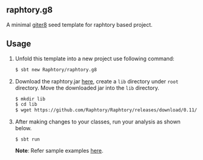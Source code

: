 ## raphtory.g8

A minimal [giter8](http://www.foundweekends.org/giter8/index.html) seed template for raphtory based project.

## Usage
1. Unfold this template into a new project use following command:
    ```sh
    $ sbt new Raphtory/raphtory.g8
    ```

2. Download the raphtory.jar [here](https://github.com/Raphtory/Raphtory/releases/download/0.11/raphtory-v0.11.jar), create a `lib` directory under `root` directory. Move the downloaded jar into the `lib` directory.

    ```sh
    $ mkdir lib
    $ cd lib
    $ wget https://github.com/Raphtory/Raphtory/releases/download/0.11/raphtory-v0.11.jar
    ```

3. After making changes to your classes, run your analysis as shown below. 
    ```
    $ sbt run
    ```

    **Note**: Refer sample examples [here](https://github.com/Raphtory/Examples).

